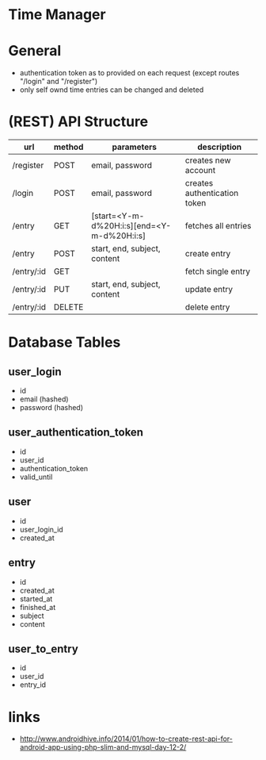# Time Manager

# General

* authentication token as to provided on each request (except routes "/login" and "/register")
* only self ownd time entries can be changed and deleted

# (REST) API Structure

| url       | method    | parameters                                        | description                   |
|-----------|-----------|---------------------------------------------------|-------------------------------|
|/register  | POST      | email, password                                   | creates new account           |
|/login     | POST      | email, password                                   | creates authentication token  |
|/entry     | GET       | [start=<Y-m-d%20H:i:s][end=<Y-m-d%20H:i:s]        | fetches all entries           |
|/entry     | POST      | start, end, subject, content                      | create entry                  |
|/entry/:id | GET       |                                                   | fetch single entry            |
|/entry/:id | PUT       | start, end, subject, content                      | update entry                  |
|/entry/:id | DELETE    |                                                   | delete entry                  |

# Database Tables

## user_login

* id
* email (hashed)
* password (hashed)

## user_authentication_token

* id
* user_id
* authentication_token
* valid_until

## user

* id
* user_login_id
* created_at

## entry

* id
* created_at
* started_at
* finished_at
* subject
* content

## user_to_entry

* id
* user_id
* entry_id

# links 

* http://www.androidhive.info/2014/01/how-to-create-rest-api-for-android-app-using-php-slim-and-mysql-day-12-2/
